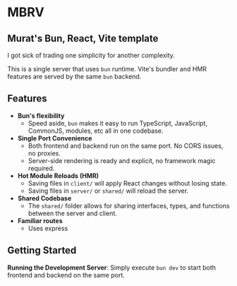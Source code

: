 # MBRV
## Murat's Bun, React, Vite template

I got sick of trading one simplicity for another complexity.

This is a single server that uses `bun` runtime. Vite's bundler and HMR features are served by the same `bun` backend.


## Features

- **Bun's flexibility**
  - Speed aside, `bun` makes it easy to run TypeScript, JavaScript, CommonJS, modules, etc all in one codebase.
- **Single Port Convenience**
  - Both frontend and backend run on the same port. No CORS issues, no proxies.
  - Server-side rendering is ready and explicit, no framework magic required.
- **Hot Module Reloads (HMR)**
  - Saving files in `client/` will apply React changes without losing state.
  - Saving files in `server/` or `shared/` will reload the server.
- **Shared Codebase**
  - The `shared/` folder allows for sharing interfaces, types, and functions between the server and client.
- **Familiar routes**
  - Uses express

## Getting Started

**Running the Development Server**: Simply execute `bun dev` to start both frontend and backend on the same port.
